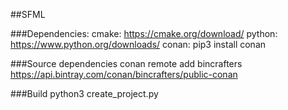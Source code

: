 ##SFML

###Dependencies:
    cmake: https://cmake.org/download/
    python: https://www.python.org/downloads/
    conan: pip3 install conan

###Source dependencies
    conan remote add bincrafters https://api.bintray.com/conan/bincrafters/public-conan
    
###Build
    python3 create_project.py